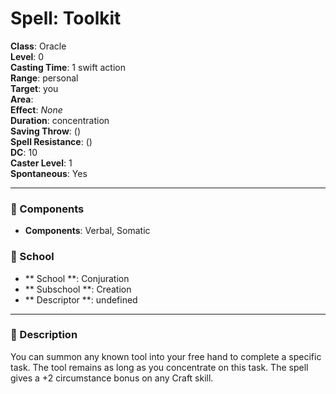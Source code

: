 
# Spell: Toolkit
**Class**: Oracle  
**Level**: 0  
**Casting Time**: 1 swift action  
**Range**: personal  
**Target**: you  
**Area**:   
**Effect**: _None_  
**Duration**: concentration  
**Saving Throw**:  ()  
**Spell Resistance**:  ()  
**DC**: 10  
**Caster Level**: 1  
**Spontaneous**: Yes

---

### 🔮 Components
- **Components**: Verbal, Somatic

### 🏫 School
- ** School **: Conjuration
- ** Subschool **: Creation
- ** Descriptor **: undefined
---

### 📜 Description
You can summon any known tool into your free hand to complete a specific task. The tool remains as long as you concentrate on this task. The spell gives a +2 circumstance bonus on any Craft skill.
